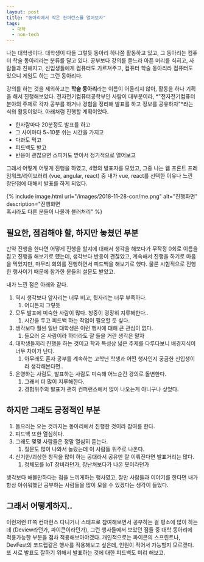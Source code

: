 ```yaml
---
layout: post
title: "동아리에서 작은 컨퍼런스를 열어보자"
tags:
  - 대학
  - non-tech
---
```


나는 대학생이다. 대학생이 다들 그렇듯 동아리 하나쯤 활동하고 있고, 그 동아리는 컴퓨터 학술 동아리라는 분류를 달고 있다. 공부보다 강의를 듣느라 아픈 머리를 식히고, 사람들과 친해지고, 신입생들에게 컴퓨터도 가르쳐주고, 컴퓨터 학술 동아리라 컴퓨터도 있으니 게임도 하는 그런 동아리다.

강의를 하는 것을 제외하고는 **학술 동아리**라는 이름이 어울리지 않아, 활동을 하나 기획을 해서 진행해보았다. 전자전기컴퓨터공학부인 사람이 대부분이라, *"전자전기컴퓨터 분야의 주제로 각자 공부를 하거나 경험을 정리해 발표를 하고 정보를 공유하자"*라는 식의 활동이었다. 아래처럼 진행할 계획이었다.

- 한사람마다 20분정도 발표를 하고
- 그 사이마다 5~10분 쉬는 시간을 가지고
- 다과도 먹고
- 피드백도 받고
- 반응이 괜찮으면 스피커도 받아서 정기적으로 열어보고

그래서 어떻게 어떻게 진행을 하였고, 4명의 발표자를 모았고, 그중 나는 웹 프론트 프레임워크/라이브러리 (vue, angular, react) 중 내가 vue, react를 선택한 이유나 느낀 장단점에 대해서 발표를 하게 되었다.

{% include image.html url="/images/2018-11-28-con/me.png" alt="진행화면" description="진행화면<br>혹시라도 다른 분들이 나올까 블러처리" %}

## 필요한, 점검해야 할, 하지만 놓쳤던 부분

만약 진행을 한다면 어떻게 진행을 할지에 대해서 생각을 해보다가 무작정 0회로 이름을 잡고 진행을 해보기로 헀는데, 생각보다 반응이 괜찮았고, 계속해서 진행을 하기로 마음을 먹었지만, 마무리 회의를 진행하면서 피드백을 해보기로 했다. 물론 시험적으로 진행한 행사이기 때문에 참가한 분들의 설문도 받았고.

내가 느낀 점은 아래와 같다.

1. 역시 생각보다 앞자리는 너무 비고, 뒷자리는 너무 부족하다.
    1. 어디든지 그렇듯
2. 모두 발표에 미숙한 사람이 많다. 청중이 굉장히 지루해한다..
    1. 시간을 두고 피드백 하는 작업이 필요할 듯 싶다.
3. 생각보다 훨씬 일반 대학생은 이런 행사에 대해 큰 관심이 없다.
    1. 들으러 온 사람이라 하더라도 잘 들을 거란 생각은 말자
4. 대학생들끼리 진행을 하는 것이고 학과 특성상 넓은 주제를 다루다보니 배경지식이 너무 차이가 난다.
    1. 아무래도 혼자 공부를 계속하는 고학년 학생과 어떤 행사인지 궁금한 신입생이라 생각해본다면..
5. 운영하는 사람도, 발표하는 사람도 미숙해 어느순간 강의로 돌변한다.
    1. 그래서 더 많이 지루해한다.
    2. 경험위주의 발표가 괜히 컨퍼런스에서 많이 나오는게 아니구나 싶었다.

## 하지만 그래도 긍정적인 부분

1. 들으러는 오는 것까지는 동아리에서 진행한 것이라 참여를 한다.
2. 피드백 또한 열심히다.
3. 그래도 몇몇 사람들은 정말 열심히 듣는다.
    1. 질문도 많이 나와서 놀랐는데 이 사람들 위주로 나온다.
4. 신기한/괴상한 창작을 많이 하는 공대라서 공유만 잘 이뤄진다면 발표거리는 많다.
    1. 정체모를 IoT 장비라던가, 장난쳐보다가 나온 봇이라던가

생각보다 해볼만하다는 점을 느끼게하는 행사였고, 잘만 사람들과 이야기를 한다면 내가 항상 아쉬워했던 공부하는 사람들을 많이 모을 수 있겠다는 생각이 들었다.

## 그래서 어떻게하지..

이런저런 IT쪽 컨퍼런스 다니거나 스태프로 참여해보면서 공부하는 걸 평소에 많이 하는데 (Deview라던가, 파이콘이라던가), 그런 행사들에서 보았던 점들 중 대학 동아리에 적용가능한 부분을 점차 적용해보아야겠다. 개인적으로는 파이콘의 스프린트나, DevFest의 코드랩같은 행사를 적용해보고 싶은데, 인원이 적어서 가능할지 모르겠다. 또 서로 발표도 잘하기 위해서 발표하는 것에 대한 피드백도 미리 해보고.

